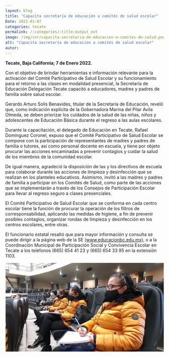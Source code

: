 ```yaml
---
layout: blog
title: "Capacita secretaría de educación a comités de salud escolar"
Date: 2022-01-07
categories: tecate
permalink: /:categories/:title:output_ext
image: /img/cnr/capacita-secretaria-de-educacion-a-comites-de-salud.png
alt: "Capacita secretaría de educación a comités de salud escolar"
autor:
---
```


**Tecate, Baja California; 7 de Enero 2022.** 

Con el objetivo de brindar herramientas e información relevante para la activación del Comité Participativo de Salud Escolar y su funcionamiento para el retorno a las clases en modalidad presencial, la Secretaría de Educación Delegación Tecate capacitó a educadores, madres y padres de familia sobre salud escolar.

Gerardo Arturo Solís Benavides, titular de la Secretaría de Educación, reveló que, como indicación explícita de la Gobernadora Marina del Pilar Avila Olmeda, se deben priorizar los cuidados de la salud de las niñas, niños y adolescentes de Educación Básica durante el regreso a las aulas escolares.

Durante la capacitación, el delegado de Educación en Tecate, Rafael Domínguez Coronel, expuso que el Comité Participativo de Salud Escolar se compone con la participación de representantes de madres y padres de familia o tutores, así como personal docente en escuela, y tiene por objeto procurar las acciones encaminadas a prevenir contagios y cuidar la salud de los miembros de la comunidad escolar.

De igual manera, agradeció la disposición de las y los directivos de escuela para colaborar durante las acciones de limpieza y desinfección que se realizan en los planteles educativos. Asimismo, invitó a las madres y padres de familia a participar en los Comités de Salud, como parte de las acciones que se implementarán a través de los Consejos de Participación Escolar para llevar al regreso seguro a clases presenciales. 

El Comité Participativo de Salud Escolar que se conforma en cada centro escolar tiene la función de procurar la operación de los filtros de corresponsabilidad, aplicando las medidas de higiene, a fin de prevenir posibles contagios, organizar rondas de limpieza y desinfección en los centros escolares, entre otras.

El funcionario estatal resaltó que para mayor información y consulta se puede dirigir a la página web de la SE (www.educacionbc.edu.mx), o a la Coordinación Municipal de Participación Social y Convivencia Escolar en Tecate a los teléfonos (665) 654 41 23 y (665) 654 33 95 en la extensión 1103.

<div id="carouselExampleSlidesOnly" class="carousel slide" data-ride="carousel">
  <div class="carousel-inner">
    <div class="carousel-item active">
       <img class="d-block w-100" src="/img/cnr/capacita-secretaria-de-educacion-a-comites-de-salud.png" loading="lazy"  alt="Capacita secretaría de educación a comités de salud escolar">
    </div>
  </div>
</div>